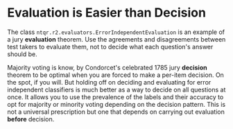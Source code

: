 # Evaluation is Easier than Decision

The class `ntqr.r2.evaluators.ErrorIndependentEvaluation` is an example of
a jury **evaluation** theorem. Use the agreements and disagreements between
test takers to evaluate them, not to decide what each question's answer should
be.

Majority voting is know, by Condorcet's celebrated 1785 jury **decision**
theorem to be optimal when you are forced to make a per-item decision. On
the spot, if you will. But holding off on deciding and evaluating for
error independent classifiers is much better as a way to decide on all questions
at once. It allows you to use the prevalence of the labels and their accuracy
to opt for majority or minority voting depending on the decision pattern.
This is not a universal prescription but one that depends on carrying out
evaluation **before** decision.